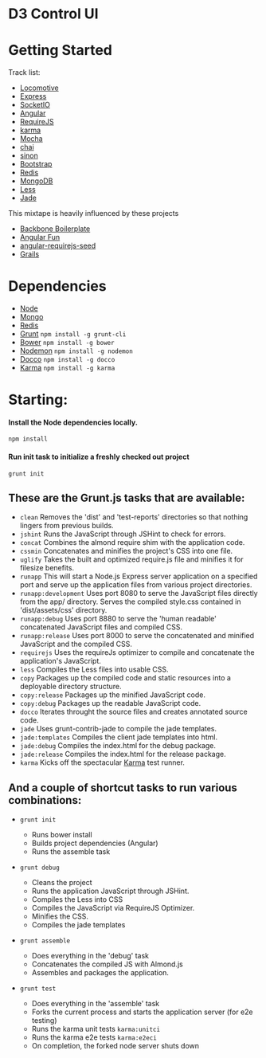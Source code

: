 # D3 Control UI #

# Getting Started #

Track list:

* [Locomotive](http://locomotivejs.org/)
* [Express](http://expressjs.com/)
* [SocketIO](http://socket.io/)
* [Angular](http://angularjs.org/)
* [RequireJS](http://requirejs.org/)
* [karma](http://karma-runner.github.io/0.8/index.html)
* [Mocha](http://visionmedia.github.io/mocha/)
* [chai](http://chaijs.com/)
* [sinon](http://sinonjs.org/)
* [Bootstrap](http://twitter.github.io/bootstrap/)
* [Redis](http://redis.io/)
* [MongoDB](http://www.mongodb.org/)
* [Less](http://lesscss.org/)
* [Jade](http://jade-lang.com/)

This mixtape is heavily influenced by these projects

* [Backbone Boilerplate](https://github.com/backbone-boilerplate/backbone-boilerplate)
* [Angular Fun](https://github.com/CaryLandholt/AngularFun)
* [angular-requirejs-seed](https://github.com/maxdow/angularjs-requirejs-seed)
* [Grails](http://grails.org/)

# Dependencies #  

* [Node](http://nodejs.org/)
* [Mongo](http://www.mongodb.org/)
* [Redis](http://redis.io/)
* [Grunt](https://github.com/cowboy/grunt) `npm install -g grunt-cli` 
* [Bower](http://twitter.github.com/bower/) `npm install -g bower`
* [Nodemon](https://github.com/remy/nodemon/) `npm install -g nodemon`
* [Docco](http://jashkenas.github.io/docco/) `npm install -g docco`
* [Karma](https://github.com/karma-runner/karma/) `npm install -g karma`

# Starting: #

#### Install the Node dependencies locally. ####
`npm install`

#### Run init task to initialize a freshly checked out project ####
`grunt init`

## These are the Grunt.js tasks that are available: ##

* `clean` Removes the 'dist' and 'test-reports' directories so that nothing lingers from previous builds.
* `jshint` Runs the JavaScript through JSHint to check for errors.
* `concat` Combines the almond require shim with the application code. 
* `cssmin` Concatenates and minifies the project's CSS into one file.
* `uglify` Takes the built and optimized require.js file and minifies it for filesize benefits.
* `runapp` This will start a Node.js Express server application on a specified port and serve up the application files from various project directories. 
* `runapp:development` Uses port 8080 to serve the JavaScript files directly from the app/ directory. Serves the compiled style.css contained in 'dist/assets/css' directory.
* `runapp:debug` Uses port 8880 to serve the 'human readable' concatenated JavaScript files and compiled CSS. 
* `runapp:release` Uses port 8000 to serve the concatenated and minified JavaScript and the compiled CSS. 
* `requirejs` Uses the requireJs optimizer to compile and concatenate the application's JavaScript.
* `less` Compiles the Less files into usable CSS. 
* `copy` Packages up the compiled code and static resources into a deployable directory structure. 
* `copy:release` Packages up the minified JavaScript code.
* `copy:debug` Packages up the readable JavaScript code. 
* `docco` Iterates throught the source files and creates annotated source code. 
* `jade` Uses grunt-contrib-jade to compile the jade templates. 
* `jade:templates` Compiles the client jade templates into html. 
* `jade:debug` Compiles the index.html for the debug package.
* `jade:release` Compiles the index.html for the release package.
* `karma` Kicks off the spectacular [Karma](http://karma-runner.github.io/0.8/index.html) test runner.

## And a couple of shortcut tasks to run various combinations: ##

* `grunt init` 

  * Runs bower install
  * Builds project dependencies (Angular)
  * Runs the assemble task

* `grunt debug` 

  * Cleans the project 
  * Runs the application JavaScript through JSHint.
  * Compiles the Less into CSS
  * Compiles the JavaScript via RequireJS Optimizer.
  * Minifies the CSS.
  * Compiles the jade templates

* `grunt assemble`

  * Does everything in the 'debug' task
  * Concatenates the compiled JS with Almond.js 
  * Assembles and packages the application.

* `grunt test`

  * Does everything in the 'assemble' task
  * Forks the current process and starts the application server (for e2e testing)
  * Runs the karma unit tests `karma:unitci`
  * Runs the karma e2e tests `karma:e2eci`
  * On completion, the forked node server shuts down
